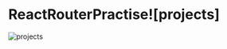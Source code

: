 # ReactRouterPractise![projects]

![projects](https://user-images.githubusercontent.com/78131940/231733926-d92ea63d-0d38-4b4c-a24f-3d37ea408ce9.PNG)
